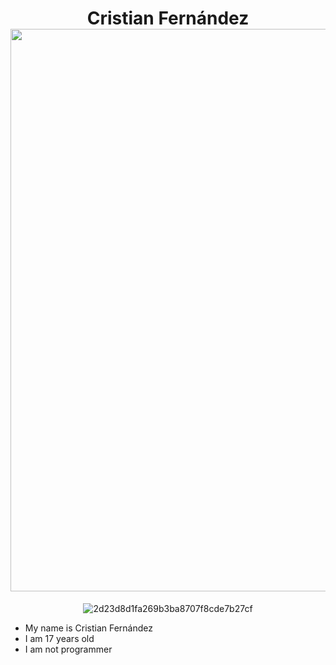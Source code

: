 <h1 align="center"> Cristian Fernández <img src="" width="900px" alt=""><br></h1>
<p align="center">
<img src="https://i.ibb.co/JyMGhmp/2d23d8d1fa269b3ba8707f8cde7b27cf.jpg" alt="2d23d8d1fa269b3ba8707f8cde7b27cf" border="0"></a>

</p>

-  My name is Cristian Fernández
-  I am 17 years old 
-  I am not programmer

